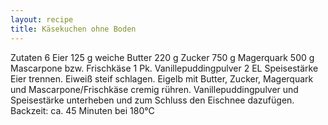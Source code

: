 ```yaml
---
layout: recipe
title: Käsekuchen ohne Boden
---
```


Zutaten
6 Eier
125 g weiche Butter
220 g Zucker
750 g Magerquark
500 g Mascarpone bzw. Frischkäse
1 Pk. Vanillepuddingpulver
2 EL Speisestärke
Eier trennen. Eiweiß steif schlagen. Eigelb mit Butter, Zucker, Magerquark und Mascarpone/Frischkäse cremig rühren. Vanillepuddingpulver und Speisestärke unterheben und zum Schluss den Eischnee dazufügen.
Backzeit: ca. 45 Minuten bei 180°C

